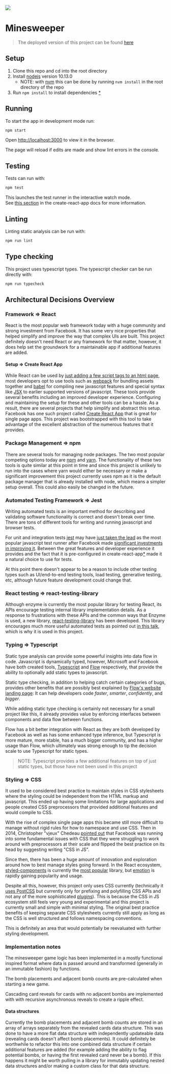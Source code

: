 ![](https://travis-ci.com/wdoug/minesweeper.svg?branch=master)
# Minesweeper

> The deployed version of this project can be found [here](https://wdoug-minesweeper.netlify.com/)

## Setup
1. Clone this repo and cd into the root directory
2. Install [nodejs](https://nodejs.org/en/) version 10.13.0
    - NOTE: with [nvm](https://github.com/creationix/nvm) this can be done by running `nvm install` in the root directory of the repo
3. Run `npm install` to install dependencies [*](#package-management-=>-npm)

## Running
To start the app in development mode run:
```sh
npm start
```

Open [http://localhost:3000](http://localhost:3000) to view it in the browser.

The page will reload if edits are made and show lint errors in the console.

## Testing
Tests can run with:
```sh
npm test
```

This launches the test runner in the interactive watch mode.<br>
See [this section](https://facebook.github.io/create-react-app/docs/running-tests) in the create-react-app docs for more information.

## Linting
Linting static analysis can be run with:
```sh
npm run lint
```

## Type checking
This project uses typescript types. The typescript checker can be run directly with:
```sh
npm run typecheck
```

## Architectural Decisions Overview

### Framework => React
React is the most popular web framework today with a huge community and strong investment from Facebook. It has some very nice properties that helped simplify and improve the way that complex UIs are built. This project definitely doesn't need React or any framework for that matter, however, it does help set the groundwork for a maintainable app if additional features are added.

#### Setup => Create React App
While React can be used by [just adding a few script tags to an html page](https://reactjs.org/docs/add-react-to-a-website.html#add-react-in-one-minute), most developers opt to use tools such as [webpack](https://webpack.js.org/) for bundling assets together and [babel](https://babeljs.io/) for compiling new javascript features and special syntax like [JSX](https://reactjs.org/docs/introducing-jsx.html) to earlier supported versions of javascript. These tools provide several benefits including an improved developer experience. Configuring and maintaining the setup for these and other tools can be a hassle. As a result, there are several projects that help simplify and abstract this setup. Facebook has one such project called [Create React App](https://facebook.github.io/create-react-app/) that is great for single page apps. This project was bootstrapped with this tool to take advantage of the excellent abstraction of the numerous features that it provides.

### Package Management => npm
There are several tools for managing node packages. The two most popular competing options today are [npm](https://www.npmjs.com/) and [yarn](https://yarnpkg.com/en/). The functionality of these two tools is quite similar at this point in time and since this project is unlikely to run into the cases where yarn would either be necessary or make a significant improvement this project currently uses npm as it is the default package manager that is already installed with node, which means a simpler setup overall. This could also easily be changed in the future.

### Automated Testing Framework => Jest
Writing automated tests is an important method for describing and validating software functionality is correct and doesn't break over time. There are tons of different tools for writing and running javascript and browser tests.

For unit and integration tests [jest](https://jestjs.io/) may have [just taken the lead](https://www.npmtrends.com/jest-vs-jasmine-core-vs-mocha-vs-ava-vs-cucumber-vs-karma) as the most popular javascript test runner after Facebook made [significant investments in improving it](https://jestjs.io/blog/2016/09/01/jest-15.html#other-improvements). Between the great features and developer experience it provides and the fact that it is pre-configured in create-react-app[*](#setup-=>-create-react-app) made it a natural choice to use for tests.

At this point there doesn't appear to be a reason to include other testing types such as UI/end-to-end testing tools, load testing, generative testing, etc, although future feature development could change that.

### React testing => react-testing-library

Although enzyme is currently the most popular library for testing React, its APIs encourage testing internal library implementation details. As a response to frustrations with these APIs and the common ways that Enzyme is used, a new library, [react-testing-library](https://youtu.be/2HnNo4t8534?t=404) has been developed. This library encourages much more useful automated tests as pointed out [in this talk](https://youtu.be/2HnNo4t8534?t=404), which is why it is used in this project.

### Typing => Typescript

Static type analysis can provide some powerful insights into data flow in code. Javascript is dynamically typed, however, Microsoft and Facebook have both created tools, [Typescript](https://www.typescriptlang.org/) and [Flow](https://flow.org/) respectively, that provide the ability to optionally add static types to javascript.

Static type checking, in addition to helping catch certain categories of bugs, provides other benefits that are possibly best explained by [Flow's website landing page](https://flow.org/): It can help developers code _faster_, _smarter_, _confidently_, and _bigger_.

While adding static type checking is certainly not necessary for a small project like this, it already provides value by enforcing interfaces between components and data flow between functions.

Flow has a bit better integration with React as they are both developed by Facebook as well as has some enhanced type inference, but Typescript is more mature, more stable, has a much bigger community, and has a higher usage than Flow, which ultimately was strong enough to tip the decision scale to use Typescript for static types.

> NOTE: Typescript provides a few additional features on top of just static types, but those have not been used in this project

### Styling => CSS

It used to be considered best practice to maintain styles in CSS stylesheets where the styling could be independent from the HTML markup and javascript. This ended up having some limitations for large applications and people created CSS preprocessors that provided additional features and would compile to CSS.

With the rise of complex single page apps this became still more difficult to manage without rigid rules for how to namespace and use CSS. Then in 2014, Christopher "vjeux" Chedeau [pointed out](https://speakerdeck.com/vjeux/react-css-in-js?slide=2) that Facebook was running into some fundamental issues with CSS that they were struggling to work around with preprocessors at their scale and flipped the best practice on its head by suggesting writing "CSS in JS".

Since then, there has been a huge amount of innovation and exploration around how to best manage styles going forward. In the React ecosystem, [styled-components](https://www.styled-components.com/) is currently the [most popular](https://www.npmtrends.com/styled-components-vs-radium-vs-css-modules-loader-core-vs-aphrodite-vs-@emotion/core-vs-glamor-vs-fela-vs-styletron-vs-jss) library, but [emotion](https://emotion.sh/) is rapidly gaining popularity and usage.

Despite all this, however, this project only uses CSS currently (technically it [uses PostCSS](https://facebook.github.io/create-react-app/docs/post-processing-css) but currently only for prefixing and polyfilling CSS APIs and not any of the more sophisticated [plugins](https://github.com/postcss/postcss#plugins)). This is because the CSS in JS ecosystem still feels very young and experimental and this project is currently small and simple with minimal styling. The original best practice benefits of keeping separate CSS stylesheets currently still apply as long as the CSS is well structured and follows namespacing conventions.

This is definitely an area that would potentially be reevaluated with further styling development.

### Implementation notes
The minesweeper game logic has been implemented in a mostly functional inspired format where data is passed around and transformed (generally in an immutable fashion) by functions.

The bomb placements and adjacent bomb counts are pre-calculated when starting a new game.

Cascading card reveals for cards with no adjacent bombs are implemented with with recursive asynchronous reveals to create a ripple effect.

#### Data structures
Currently the bomb placements and adjacent bomb counts are stored in an array of arrays separately from the revealed cards data structure. This was done to have a more flat data structure with independently updateable data (revealing cards doesn't affect bomb placements). It could definitely be worthwhile to refactor this into one combined data structure if certain additional features are added (for example adding the ability to flag potential bombs, or having the first revealed card never be a bomb). If this happens it might be worth pulling in a library for immutably updating nested data structures and/or making a custom class for that data structure.